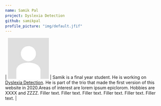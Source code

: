 ```yaml
---
name: Samik Pal
project: Dyslexia Detection
github: samikpal
profile_picture: "img/default.jfif"
---
```


| ![Profile Pic](img/default.jfif) | Samik is a final year student. He is working on [Dyslexia Detection](https://github.com/algoasylum/Dyslexia_detection). He is part of the trio that made the first version of this website in 2020.Areas of interest are lorem ipsum epiclorom. Hobbies are XXXX and ZZZZ. Filler text. Filler text. Filler text. Filler text. Filler text. Filler text. |
